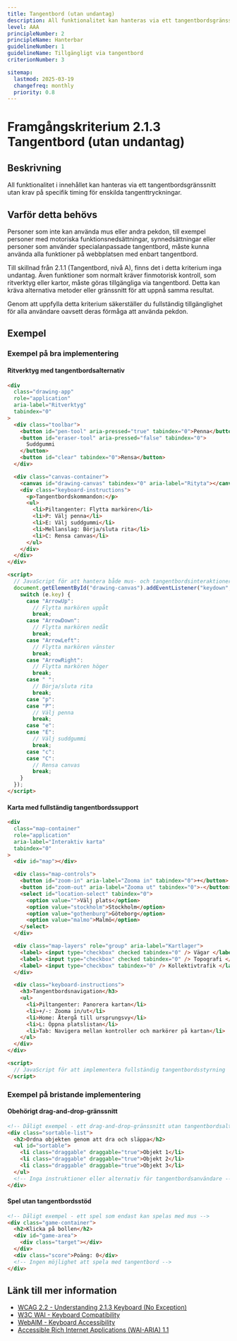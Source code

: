 ```yaml
---
title: Tangentbord (utan undantag)
description: All funktionalitet kan hanteras via ett tangentbordsgränssnitt utan krav på specifik timing för enskilda tangenttryckningar.
level: AAA
principleNumber: 2
principleName: Hanterbar
guidelineNumber: 1
guidelineName: Tillgängligt via tangentbord
criterionNumber: 3

sitemap:
  lastmod: 2025-03-19
  changefreq: monthly
  priority: 0.8
---
```


# Framgångskriterium 2.1.3 Tangentbord (utan undantag)

## Beskrivning

All funktionalitet i innehållet kan hanteras via ett tangentbordsgränssnitt utan krav på specifik timing för enskilda tangenttryckningar.

## Varför detta behövs

Personer som inte kan använda mus eller andra pekdon, till exempel personer med motoriska funktionsnedsättningar, synnedsättningar eller personer som använder specialanpassade tangentbord, måste kunna använda alla funktioner på webbplatsen med enbart tangentbord.

Till skillnad från 2.1.1 (Tangentbord, nivå A), finns det i detta kriterium inga undantag. Även funktioner som normalt kräver finmotorisk kontroll, som ritverktyg eller kartor, måste göras tillgängliga via tangentbord. Detta kan kräva alternativa metoder eller gränssnitt för att uppnå samma resultat.

Genom att uppfylla detta kriterium säkerställer du fullständig tillgänglighet för alla användare oavsett deras förmåga att använda pekdon.

## Exempel

### Exempel på bra implementering

#### Ritverktyg med tangentbordsalternativ

```html
<div
  class="drawing-app"
  role="application"
  aria-label="Ritverktyg"
  tabindex="0"
>
  <div class="toolbar">
    <button id="pen-tool" aria-pressed="true" tabindex="0">Penna</button>
    <button id="eraser-tool" aria-pressed="false" tabindex="0">
      Suddgummi
    </button>
    <button id="clear" tabindex="0">Rensa</button>
  </div>

  <div class="canvas-container">
    <canvas id="drawing-canvas" tabindex="0" aria-label="Rityta"></canvas>
    <div class="keyboard-instructions">
      <p>Tangentbordskommandon:</p>
      <ul>
        <li>Piltangenter: Flytta markören</li>
        <li>P: Välj penna</li>
        <li>E: Välj suddgummi</li>
        <li>Mellanslag: Börja/sluta rita</li>
        <li>C: Rensa canvas</li>
      </ul>
    </div>
  </div>
</div>

<script>
  // JavaScript för att hantera både mus- och tangentbordsinteraktioner
  document.getElementById("drawing-canvas").addEventListener("keydown", (e) => {
    switch (e.key) {
      case "ArrowUp":
        // Flytta markören uppåt
        break;
      case "ArrowDown":
        // Flytta markören nedåt
        break;
      case "ArrowLeft":
        // Flytta markören vänster
        break;
      case "ArrowRight":
        // Flytta markören höger
        break;
      case " ":
        // Börja/sluta rita
        break;
      case "p":
      case "P":
        // Välj penna
        break;
      case "e":
      case "E":
        // Välj suddgummi
        break;
      case "c":
      case "C":
        // Rensa canvas
        break;
    }
  });
</script>
```

#### Karta med fullständig tangentbordssupport

```html
<div
  class="map-container"
  role="application"
  aria-label="Interaktiv karta"
  tabindex="0"
>
  <div id="map"></div>

  <div class="map-controls">
    <button id="zoom-in" aria-label="Zooma in" tabindex="0">+</button>
    <button id="zoom-out" aria-label="Zooma ut" tabindex="0">-</button>
    <select id="location-select" tabindex="0">
      <option value="">Välj plats</option>
      <option value="stockholm">Stockholm</option>
      <option value="gothenburg">Göteborg</option>
      <option value="malmo">Malmö</option>
    </select>
  </div>

  <div class="map-layers" role="group" aria-label="Kartlager">
    <label> <input type="checkbox" checked tabindex="0" /> Vägar </label>
    <label> <input type="checkbox" checked tabindex="0" /> Topografi </label>
    <label> <input type="checkbox" tabindex="0" /> Kollektivtrafik </label>
  </div>

  <div class="keyboard-instructions">
    <h3>Tangentbordsnavigation</h3>
    <ul>
      <li>Piltangenter: Panorera kartan</li>
      <li>+/-: Zooma in/ut</li>
      <li>Home: Återgå till ursprungsvy</li>
      <li>L: Öppna platslistan</li>
      <li>Tab: Navigera mellan kontroller och markörer på kartan</li>
    </ul>
  </div>
</div>

<script>
  // JavaScript för att implementera fullständig tangentbordsstyrning
</script>
```

### Exempel på bristande implementering

#### Obehörigt drag-and-drop-gränssnitt

```html
<!-- Dåligt exempel - ett drag-and-drop-gränssnitt utan tangentbordsalternativ -->
<div class="sortable-list">
  <h2>Ordna objekten genom att dra och släppa</h2>
  <ul id="sortable">
    <li class="draggable" draggable="true">Objekt 1</li>
    <li class="draggable" draggable="true">Objekt 2</li>
    <li class="draggable" draggable="true">Objekt 3</li>
  </ul>
  <!-- Inga instruktioner eller alternativ för tangentbordsanvändare -->
</div>
```

#### Spel utan tangentbordsstöd

```html
<!-- Dåligt exempel - ett spel som endast kan spelas med mus -->
<div class="game-container">
  <h2>Klicka på bollen</h2>
  <div id="game-area">
    <div class="target"></div>
  </div>
  <div class="score">Poäng: 0</div>
  <!-- Ingen möjlighet att spela med tangentbord -->
</div>
```

## Länk till mer information

- [WCAG 2.2 - Understanding 2.1.3 Keyboard (No Exception)](https://www.w3.org/WAI/WCAG22/Understanding/keyboard-no-exception.html)
- [W3C WAI - Keyboard Compatibility](https://www.w3.org/WAI/perspective-videos/keyboard/)
- [WebAIM - Keyboard Accessibility](https://webaim.org/techniques/keyboard/)
- [Accessible Rich Internet Applications (WAI-ARIA) 1.1](https://www.w3.org/TR/wai-aria-1.1/)
